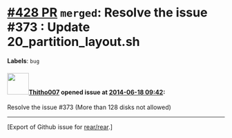 [\#428 PR](https://github.com/rear/rear/pull/428) `merged`: Resolve the issue \#373 : Update 20\_partition\_layout.sh
=====================================================================================================================

**Labels**: `bug`

#### <img src="https://avatars.githubusercontent.com/u/6906300?v=4" width="50">[Thitho007](https://github.com/Thitho007) opened issue at [2014-06-18 09:42](https://github.com/rear/rear/pull/428):

Resolve the issue \#373 (More than 128 disks not allowed)

------------------------------------------------------------------------

\[Export of Github issue for
[rear/rear](https://github.com/rear/rear).\]
